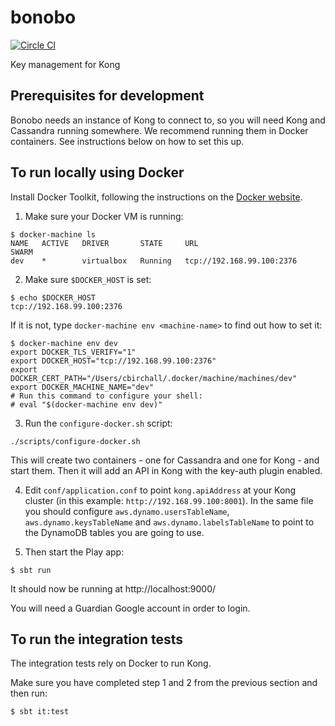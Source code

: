 # bonobo

[![Circle CI](https://circleci.com/gh/guardian/bonobo/tree/master.svg?style=svg)](https://circleci.com/gh/guardian/bonobo/tree/master)

Key management for Kong

## Prerequisites for development

Bonobo needs an instance of Kong to connect to, so you will need Kong and Cassandra running somewhere. We recommend running them in Docker containers. See instructions below on how to set this up.

## To run locally using Docker

Install Docker Toolkit, following the instructions on the [Docker website](http://docs.docker.com/).

1. Make sure your Docker VM is running:

  ```
  $ docker-machine ls
  NAME   ACTIVE   DRIVER       STATE     URL                         SWARM
  dev    *        virtualbox   Running   tcp://192.168.99.100:2376
  ```

2. Make sure `$DOCKER_HOST` is set:

  ```
  $ echo $DOCKER_HOST
  tcp://192.168.99.100:2376
  ```
  
  If it is not, type `docker-machine env <machine-name>` to find out how to set it:
  
  ```
  $ docker-machine env dev
  export DOCKER_TLS_VERIFY="1"
  export DOCKER_HOST="tcp://192.168.99.100:2376"
  export DOCKER_CERT_PATH="/Users/cbirchall/.docker/machine/machines/dev"
  export DOCKER_MACHINE_NAME="dev"
  # Run this command to configure your shell:
  # eval "$(docker-machine env dev)"
  ```

3. Run the `configure-docker.sh` script:

  ```
  ./scripts/configure-docker.sh
  ```
  This will create two containers - one for Cassandra and one for Kong - and start them. Then it will add an API in Kong with the key-auth plugin enabled.

4. Edit `conf/application.conf` to point `kong.apiAddress` at your Kong cluster (in this example: `http://192.168.99.100:8001`). In the same file you should configure `aws.dynamo.usersTableName`, `aws.dynamo.keysTableName` and `aws.dynamo.labelsTableName` to point to the DynamoDB tables you are going to use.

5. Then start the Play app:

```
$ sbt run
```

It should now be running at http://localhost:9000/

You will need a Guardian Google account in order to login.

## To run the integration tests

The integration tests rely on Docker to run Kong.

Make sure you have completed step 1 and 2 from the previous section and then run:

```
$ sbt it:test
```
